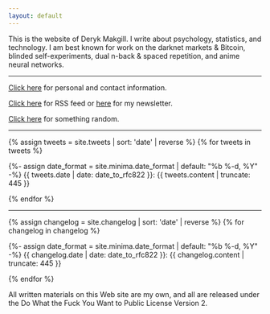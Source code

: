 ```yaml
---
layout: default
---
```


This is the website of Deryk Makgill. I write about psychology, statistics, and technology. I am best known for work on the darknet markets & Bitcoin⁠, blinded self-experiments⁠, dual n-back & spaced repetition⁠, and anime neural networks⁠.

---

[Click here](/about) for personal and contact information.

[Click here](/rss) for RSS feed or [here](/) for my newsletter.

[Click here](/random) for something random.

<hr>

{% assign tweets = site.tweets | sort: 'date' | reverse %}
{% for tweets in tweets %}


 
 
<div class="tweet" style="margin-bottom:1em;">
  {%- assign date_format = site.minima.date_format | default: "%b %-d, %Y" -%}
        {{ tweets.date | date: date_to_rfc822 }}: {{ tweets.content | truncate: 445 }}</div>
 

{% endfor %}  
<hr>

{% assign changelog = site.changelog | sort: 'date' | reverse %}
{% for changelog in changelog %}


 
 
<div class="changelog" style="margin-bottom:1em;">
  {%- assign date_format = site.minima.date_format | default: "%b %-d, %Y" -%}
        {{ changelog.date | date: date_to_rfc822 }}: {{ changelog.content | truncate: 445 }}</div>
 

{% endfor %}  

All written materials on this Web site are my own, and all are released under the Do What the Fuck You Want to Public License Version 2.

